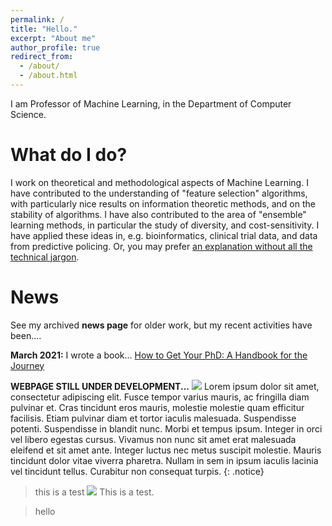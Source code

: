 ```yaml
---
permalink: /
title: "Hello."
excerpt: "About me"
author_profile: true
redirect_from: 
  - /about/
  - /about.html
---
```


I am Professor of Machine Learning, in the Department of Computer Science.


What do I do?
======
I work on theoretical and methodological aspects of Machine Learning.
I have contributed to the understanding of "feature selection" algorithms, with particularly nice results on information theoretic methods, and on the stability of algorithms.
I have also contributed to the area of "ensemble" learning methods, in particular the study of diversity, and cost-sensitivity.
I have applied these ideas in, e.g. bioinformatics, clinical trial data, and data from predictive policing.
Or, you may prefer <a href="{{ base_path }}/non-menu-page">an explanation without all the technical jargon</a>.

News
======
See my archived <b>news page</b> for older work, but my recent activities have been....

<b>March 2021:</b> I wrote a book... <a href="https://www.amazon.co.uk/dp/0198866925/ref=cm_sw_r_cp_api_i_3PEZ36H3E56RKD8TET5D">How to Get Your PhD: A Handbook for the Journey</a>

<b>WEBPAGE STILL UNDER DEVELOPMENT...</b>
<img src="{{ base_path }}/images/image-alignment-150x150.jpg">
Lorem ipsum dolor sit amet, consectetur adipiscing elit. Fusce tempor varius mauris, ac fringilla diam pulvinar et. Cras tincidunt eros mauris, molestie molestie quam efficitur facilisis. Etiam pulvinar diam et tortor iaculis malesuada. Suspendisse potenti. Suspendisse in blandit nunc. Morbi et tempus ipsum. Integer in orci vel libero egestas cursus. Vivamus non nunc sit amet erat malesuada eleifend et sit amet ante. Integer luctus nec metus suscipit molestie. Mauris tincidunt dolor vitae viverra pharetra. Nullam in sem in ipsum iaculis lacinia vel tincidunt tellus. Curabitur non consequat turpis.
{: .notice}

> this is a test <img src="{{ base_path }}/images/image-alignment-150x150.jpg"> This is a test.

> hello
